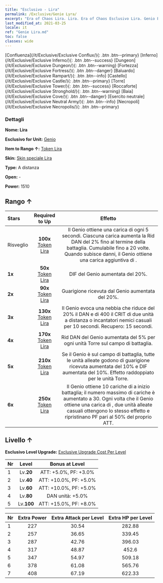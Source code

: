 ```yaml
---
title: "Esclusivo - Lira"
permalink: /Exclusive/Genie Lyra/
excerpt: "Era of Chaos Lira. Lira. Era of Chaos Esclusivo Lira. Genio Esclusivo."
last_modified_at: 2021-03-25
locale: it
ref: "Genie Lira.md"
toc: false
classes: wide
---
```

 [Confluenza](/it/Exclusive/Exclusive Conflux/){: .btn .btn--primary} [Inferno](/it/Exclusive/Exclusive Inferno/){: .btn .btn--success} [Dungeon](/it/Exclusive/Exclusive Dungeon/){: .btn .btn--warning} [Fortezza](/it/Exclusive/Exclusive Fortress/){: .btn .btn--danger} [Baluardo](/it/Exclusive/Exclusive Rampart/){: .btn .btn--info} [Castello](/it/Exclusive/Exclusive Castle/){: .btn .btn--primary} [Torre](/it/Exclusive/Exclusive Tower/){: .btn .btn--success} [Roccaforte](/it/Exclusive/Exclusive Stronghold/){: .btn .btn--warning} [Baia](/it/Exclusive/Exclusive Cove/){: .btn .btn--danger} [Esercito neutrale](/it/Exclusive/Exclusive Neutral Army/){: .btn .btn--info} [Necropoli](/it/Exclusive/Exclusive Necropolis/){: .btn .btn--primary} 

### Dettagli
 **Nome: Lira** 

 **Esclusivo for Unit:** [Genio](/it/units/Genie/) 

 **Item to Rango ↑:** [Token Lira](/it/Items/con_986/)

 **Skin:** [Skin speciale Lira](/it/Items/con_654/)

 **Type:** A distanza

 **Open:** -

 **Power:** 1510

## Rango ↑

  |     Stars    |  Required to Up | Effetto |
  |:-------------|:---------------:|:---------------:|
  |  Risveglio  | **100x** [Token Lira](/it/Items/con_986/) | <Guardiano della lampada> Il Genio ottiene una carica di <Guardiano della lampada> ogni 5 secondi. Ciascuna carica aumenta la Rid DAN del 2% fino al termine della battaglia. Cumulabile fino a 20 volte. Quando subisce danni, il Genio ottiene una carica aggiuntiva di <Guardiano della lampada>. |
  | **1x** <i class="fas fa-star"/> | **50x** [Token Lira](/it/Items/con_986/) | DIF del Genio aumentata del 20%. |
  | **2x** <i class="fas fa-star"/> | **90x** [Token Lira](/it/Items/con_986/) | Guarigione ricevuta dal Genio aumentata del 20%. |
  | **3x** <i class="fas fa-star"/> | **130x** [Token Lira](/it/Items/con_986/) | Il Genio evoca una nebbia che riduce del 20% il DAN e di 400 il CRIT di due unità a distanza o incantatori nemici casuali per 10 secondi. Recupero: 15 secondi. |
  | **4x** <i class="fas fa-star"/> | **170x** [Token Lira](/it/Items/con_986/) | Rid DAN del Genio aumentata del 5% per ogni unità Torre sul campo di battaglia. |
  | **5x** <i class="fas fa-star"/> | **210x** [Token Lira](/it/Items/con_986/) | Se il Genio è sul campo di battaglia, tutte le unità alleate godono di guarigione ricevuta aumentata del 10% e DIF aumentata del 10%. Effetto raddoppiato per le unità Torre. |
  | **6x** <i class="fas fa-star"/> | **250x** [Token Lira](/it/Items/con_986/) | Il Genio ottiene 10 cariche di <Guardiano della lampada> a inizio battaglia; il numero massimo di cariche è aumentato a 30. Ogni volta che il Genio ottiene una carica di <Guardiano della lampada>, due unità alleate casuali ottengono lo stesso effetto e ripristinano PF pari al 50% del proprio ATT. |


## Livello ↑
 **Esclusivo Level Upgrade:** [Exclusive Upgrade Cost Per Level](/Exclusive/ExclusiveUpgradeCostPerLevel/)

  |  Nr  |   Level  | Bonus at Level |
  |:-----|:--------:|:--------------:|
  | 1 | Lv.**20** | ATT: +5.0%, PF: +3.0% |
  | 2 | Lv.**40** | ATT: +10.0%, PF: +5.0% |
  | 3 | Lv.**60** | ATT: +10.0%, PF: +5.0% |
  | 4 | Lv.**80** | DAN unità: +5.0% |
  | 5 | Lv.**100** | ATT: +15.0%, PF: +8.0% |


  |  Nr  |  Extra Power | Extra Attack per Level | Extra HP per Level |
  |:-----|:--------:|:--------:|:--------:|
  | 1 | 227 | 30.54 | 282.88 |
  | 2 | 257 | 36.65 | 339.45 |
  | 3 | 287 | 42.76 | 396.03 |
  | 4 | 317 | 48.87 | 452.6 |
  | 5 | 347 | 54.97 | 509.18 |
  | 6 | 378 | 61.08 | 565.76 |
  | 7 | 408 | 67.19 | 622.33 |


